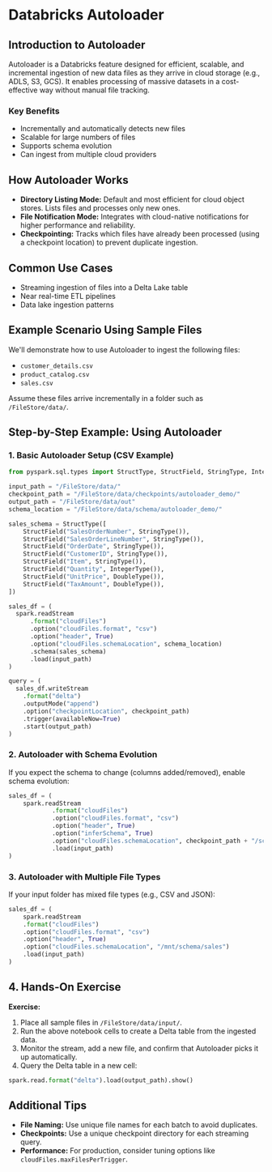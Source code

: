 # Databricks Autoloader
## Introduction to Autoloader

Autoloader is a Databricks feature designed for efficient, scalable, and incremental ingestion of new data files as they arrive in cloud storage (e.g., ADLS, S3, GCS). It enables processing of massive datasets in a cost-effective way without manual file tracking.

### Key Benefits

- Incrementally and automatically detects new files
- Scalable for large numbers of files
- Supports schema evolution
- Can ingest from multiple cloud providers

## How Autoloader Works

- **Directory Listing Mode:** Default and most efficient for cloud object stores. Lists files and processes only new ones.
- **File Notification Mode:** Integrates with cloud-native notifications for higher performance and reliability.
- **Checkpointing:** Tracks which files have already been processed (using a checkpoint location) to prevent duplicate ingestion.

## Common Use Cases

- Streaming ingestion of files into a Delta Lake table
- Near real-time ETL pipelines
- Data lake ingestion patterns

## Example Scenario Using Sample Files

We'll demonstrate how to use Autoloader to ingest the following files:

- `customer_details.csv`
- `product_catalog.csv`
- `sales.csv`

Assume these files arrive incrementally in a folder such as `/FileStore/data/`.

## Step-by-Step Example: Using Autoloader

### 1. Basic Autoloader Setup (CSV Example)

```python
from pyspark.sql.types import StructType, StructField, StringType, IntegerType, DoubleType

input_path = "/FileStore/data/"
checkpoint_path = "/FileStore/data/checkpoints/autoloader_demo/"
output_path = "/FileStore/data/out"
schema_location = "/FileStore/data/schema/autoloader_demo/"

sales_schema = StructType([
    StructField("SalesOrderNumber", StringType()),
    StructField("SalesOrderLineNumber", StringType()),
    StructField("OrderDate", StringType()),
    StructField("CustomerID", StringType()),
    StructField("Item", StringType()),
    StructField("Quantity", IntegerType()),
    StructField("UnitPrice", DoubleType()),
    StructField("TaxAmount", DoubleType()),
])

sales_df = (
  spark.readStream
      .format("cloudFiles")
      .option("cloudFiles.format", "csv")
      .option("header", True)
      .option("cloudFiles.schemaLocation", schema_location)
      .schema(sales_schema)
      .load(input_path)
)

query = (
  sales_df.writeStream
    .format("delta")
    .outputMode("append")
    .option("checkpointLocation", checkpoint_path)
    .trigger(availableNow=True)
    .start(output_path)
)

```

### 2. Autoloader with Schema Evolution
If you expect the schema to change (columns added/removed), enable schema evolution:

```python
sales_df = (
    spark.readStream
            .format("cloudFiles")
            .option("cloudFiles.format", "csv")
            .option("header", True)
            .option("inferSchema", True)
            .option("cloudFiles.schemaLocation", checkpoint_path + "/schema/")
            .load(input_path)
)
```

### 3. Autoloader with Multiple File Types

If your input folder has mixed file types (e.g., CSV and JSON):

```python
sales_df = (
    spark.readStream
    .format("cloudFiles")
    .option("cloudFiles.format", "csv")
    .option("header", True)
    .option("cloudFiles.schemaLocation", "/mnt/schema/sales")
    .load(input_path)
)
```

## 4. Hands-On Exercise

**Exercise:**

1. Place all sample files in `/FileStore/data/input/`.
2. Run the above notebook cells to create a Delta table from the ingested data.
3. Monitor the stream, add a new file, and confirm that Autoloader picks it up automatically.
4. Query the Delta table in a new cell:

```python
spark.read.format("delta").load(output_path).show()
```

## Additional Tips

- **File Naming:** Use unique file names for each batch to avoid duplicates.
- **Checkpoints:** Use a unique checkpoint directory for each streaming query.
- **Performance:** For production, consider tuning options like `cloudFiles.maxFilesPerTrigger`.